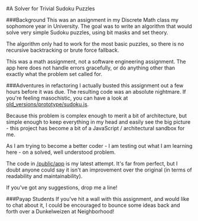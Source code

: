 #A Solver for Trivial Sudoku Puzzles

###Background
This was an assignment in my Discrete Math class my sophomore year in University. The goal was to write an algorithm that would solve very simple Sudoku puzzles, using bit masks and set theory. 

The algorithm only had to work for the most basic puzzles, so there is no recursive backtracking or brute force fallback. 

This was a math assignment, not a software engineering assignment. The app here does not handle errors gracefully, or do anything other than exactly what the problem set called for. 

###Adventures in refactoring
I actually busted this assignment out a few hours before it was due. The resulting code was an absolute nightmare. If you're feeling masochistic, you can have a look at [old_versions/prototype/sudoku.js](https://github.com/sanukcode/sudoku-solver/blob/master/old_versions/prototype/sudoku.js).

Because this problem is complex enough to merit a bit of architecture, but simple enough to keep everything in my head and easily see the big picture - this project has become a bit of a JavaScript / architectural sandbox for me. 

As I am trying to become a better coder - I am testing out what I am learning here - on a solved, well understood problem. 

The code in [/public/app](https://github.com/sanukcode/sudoku-solver/tree/master/public/app) is my latest attempt. It's far from perfect, but I doubt anyone could say it isn't an improvement over the original (in terms of readability and maintainability). 

If you've got any suggestions, drop me a line! 

###Payap Students
If you've hit a wall with this assignment, and would like to chat about it, I could be encouraged to bounce some ideas back and forth over a Dunkelweizen at Neighborhood!